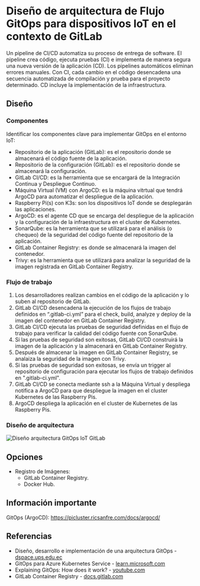 # Diseño de arquitectura de Flujo GitOps para dispositivos IoT en el contexto de GitLab
Un pipeline de CI/CD automatiza su proceso de entrega de software. El pipeline crea código, ejecuta pruebas (CI) e implementa de manera segura una nueva versión de la aplicación (CD). Los pipelines automáticos eliminan errores manuales. Con CI, cada cambio en el código desencadena una secuencia automatizada de compilación y prueba para el proyecto determinado. CD incluye la implementación de la infraestructura.

## Diseño
### Componentes
Identificar los componentes clave para implementar GitOps en el entorno IoT:
- Repositorio de la aplicación (GitLab): es el repositorio donde se almacenará el código fuente de la aplicación.
- Repositorio de la configuración (GitLab): es el repositorio donde se almacenará la configuración.
- GitLab CI/CD: es la herramienta que se encargará de la Integración Continua y Despliegue Continuo.
- Máquina Virtual (VM) con ArgoCD: es la máquina vitrtual que tendrá ArgoCD para automatizar el despliegue de la aplicación.
- Raspberry Pi(s) con K3s: son los dispositivos IoT donde se desplegarán las aplicaciones.
- ArgoCD: es el agente CD que se encarga del despliegue de la aplicación y la configuración de la infraestructura en el cluster de Kubernetes.
- SonarQube: es la herramienta que se utilizará para el análisis (o chequeo) de la seguridad del código fuente del repositorio de la aplicación.
- GitLab Container Registry: es donde se almacenará la imagen del contenedor.
- Trivy: es la herramienta que se utilizará para analizar la seguridad de la imagen registrada en GitLab Container Registry.

### Flujo de trabajo
1. Los desarrolladores realizan cambios en el código de la aplicación y lo suben al repositorio de GitLab.
2. GitLab CI/CD desencadena la ejecución de los flujos de trabajo definidos en “.gitlab-ci.yml” para el check, build, analyze y deploy de la imagen del contenedor en GitLab Container Registry.
3. GitLab CI/CD ejecuta las pruebas de seguridad definidas en el flujo de trabajo para verificar la calidad del código fuente con SonarQube.
4. Si las pruebas de seguridad son exitosas, GitLab CI/CD construirá la imagen de la aplicación y la almacenará en GitLab Container Registry.
5. Después de almacenar la imagen en GitLab Container Registry, se analaiza la seguridad de la imagen con Trivy.
6. Si las pruebas de seguridad son exitosas, se envía un trigger al repositorio de configuración para ejecutar los flujos de trabajo definidos en ".gitlab-ci.yml".
7. GitLab CI/CD se conecta mediante ssh a la Máquina Virtual y despliega notifica a ArgoCD para que despliegue la imagen en el cluster Kubernetes de las Raspberry Pis.
8. ArgoCD despliega la aplicación en el cluster de Kubernetes de las Raspberry Pis.

### Diseño de arquitectura
<img src="https://github.com/sfl0r3nz05/SecDelivAutoIoT/blob/master/docs/images/2.1%20Dise%C3%B1o%20arquitectura%20Flujo%20GitOps%20IoT%20GitLab.svg" alt="Diseño arquitectura GitOps IoT GitLab">

## Opciones
- Registro de Imágenes:
  - GitLab Container Registry.
  - Docker Hub.

## Información importante
GitOps (ArgoCD): https://picluster.ricsanfre.com/docs/argocd/

## Referencias
- Diseño, desarrollo e implementación de una arquitectura GitOps - [dspace.ups.edu.ec](https://dspace.ups.edu.ec/bitstream/123456789/22397/1/UPS-CT009712.pdf)
- GitOps para Azure Kubernetes Service - [learn.microsoft.com](https://learn.microsoft.com/es-es/azure/architecture/example-scenario/gitops-aks/gitops-blueprint-aks)
- Explaining GitOps: How does it work? - [youtube.com](https://www.youtube.com/watch?v=dIaX5IhRqkI&ab_channel=DevOpsJourney)
- GitLab Container Registry - [docs.gitlab.com](https://docs.gitlab.com/ee/user/packages/container_registry/)
